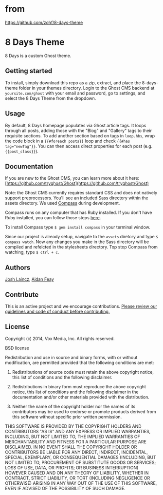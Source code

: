 # from
https://github.com/zohf/8-days-theme

# 8 Days Theme

8 Days is a custom Ghost theme.

## Getting started

To install, simply download this repo as a zip, extract, and place the 8-days-theme folder in your themes directory. Login to the Ghost CMS backend at `yoursite.com/ghost` with your email and password, go to settings, and select the 8 Days Theme from the dropdown.

## Usage

By default, 8 Days homepage populates via Ghost article tags. It loops through all posts, adding those with the "Blog" and "Gallery" tags to their requisite sections. To add another section based on tags in `loop.hbs`, wrap the code block in a `{{#foreach posts}}` loop and check `{{#has tag="newTag"}}`. You can then access direct properties for each post (e.g. `{{post_class}}`).

## Documentation

If you are new to the Ghost CMS, you can learn more about it here: [https://github.com/tryghost/Ghost](https://github.com/tryghost/Ghost)

Note: the Ghost CMS currently requires standard CSS and does not natively support preprocessors. You'll see an included Sass directory within the assets directory. We used [Compass](http://compass-style.org/) during development. 

Compass runs on any computer that has Ruby installed. If you don't have Ruby installed, you can follow those steps [here](http://www.ruby-lang.org/en/downloads/).

To install Compass type `$ gem install compass` in your terminal window.

Since our project is already setup, navigate to the `assets` diretory and type `$ compass watch`. Now any changes you make in the Sass directory will be compiled and refelcted in the stylesheets directory. Top stop Compass from watching, type `$ ctrl + c`.

## Authors

[Josh Laincz](https://github.com/zohf), [Aidan Feay](https://github.com/alfeay)

## Contribute

This is an active project and we encourage contributions. [Please review our guidelines and code of conduct before contributing.](https://github.com/voxmedia/open-source-contribution-guidelines)

## License 

Copyright (c) 2014, Vox Media, Inc.
All rights reserved.

BSD license

Redistribution and use in source and binary forms, with or without modification, are permitted provided that the following conditions are met:

1. Redistributions of source code must retain the above copyright notice, this list of conditions and the following disclaimer.

2. Redistributions in binary form must reproduce the above copyright notice, this list of conditions and the following disclaimer in the documentation and/or other materials provided with the distribution.

3. Neither the name of the copyright holder nor the names of its contributors may be used to endorse or promote products derived from this software without specific prior written permission.

THIS SOFTWARE IS PROVIDED BY THE COPYRIGHT HOLDERS AND CONTRIBUTORS "AS IS" AND ANY EXPRESS OR IMPLIED WARRANTIES, INCLUDING, BUT NOT LIMITED TO, THE IMPLIED WARRANTIES OF MERCHANTABILITY AND FITNESS FOR A PARTICULAR PURPOSE ARE DISCLAIMED. IN NO EVENT SHALL THE COPYRIGHT HOLDER OR CONTRIBUTORS BE LIABLE FOR ANY DIRECT, INDIRECT, INCIDENTAL, SPECIAL, EXEMPLARY, OR CONSEQUENTIAL DAMAGES (INCLUDING, BUT NOT LIMITED TO, PROCUREMENT OF SUBSTITUTE GOODS OR SERVICES; LOSS OF USE, DATA, OR PROFITS; OR BUSINESS INTERRUPTION) HOWEVER CAUSED AND ON ANY THEORY OF LIABILITY, WHETHER IN CONTRACT, STRICT LIABILITY, OR TORT (INCLUDING NEGLIGENCE OR OTHERWISE) ARISING IN ANY WAY OUT OF THE USE OF THIS SOFTWARE, EVEN IF ADVISED OF THE POSSIBILITY OF SUCH DAMAGE.